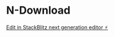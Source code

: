 # N-Download

[Edit in StackBlitz next generation editor ⚡️](https://stackblitz.com/~/github.com/Nandarathana/N-Download)
